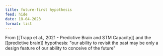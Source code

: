 ```yaml
---
title: future-first hypothesis
feed: hide
date: 18-04-2023
format: list
---
```



From [[Trapp et al., 2021 - Predictive Brain and STM Capacity]] and the [[predictive brain]] hypothesis: 
	"our ability to revisit the past may be only a design feature of our ability to conceive of the future"